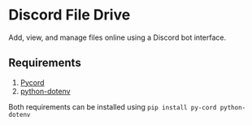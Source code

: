# Discord File Drive

Add, view, and manage files online using a Discord bot interface.

## Requirements

1. [Pycord](https://pycord.dev/)
2. [python-dotenv](https://github.com/theskumar/python-dotenv)

Both requirements can be installed using `pip install py-cord python-dotenv`
